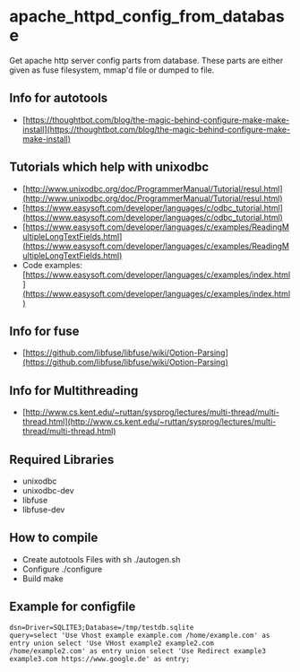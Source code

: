 # apache_httpd_config_from_database
Get apache http server config parts from database. These parts are either given as fuse filesystem, mmap'd file or dumped to file.

## Info for autotools
 * [https://thoughtbot.com/blog/the-magic-behind-configure-make-make-install](https://thoughtbot.com/blog/the-magic-behind-configure-make-make-install)

## Tutorials which help with unixodbc
 * [http://www.unixodbc.org/doc/ProgrammerManual/Tutorial/resul.html](http://www.unixodbc.org/doc/ProgrammerManual/Tutorial/resul.html)
 * [https://www.easysoft.com/developer/languages/c/odbc_tutorial.html](https://www.easysoft.com/developer/languages/c/odbc_tutorial.html)
 * [https://www.easysoft.com/developer/languages/c/examples/ReadingMultipleLongTextFields.html](https://www.easysoft.com/developer/languages/c/examples/ReadingMultipleLongTextFields.html)
 * Code examples: [https://www.easysoft.com/developer/languages/c/examples/index.html](https://www.easysoft.com/developer/languages/c/examples/index.html)

## Info for fuse
 * [https://github.com/libfuse/libfuse/wiki/Option-Parsing](https://github.com/libfuse/libfuse/wiki/Option-Parsing)
 
## Info for Multithreading
 * [http://www.cs.kent.edu/~ruttan/sysprog/lectures/multi-thread/multi-thread.html](http://www.cs.kent.edu/~ruttan/sysprog/lectures/multi-thread/multi-thread.html)

## Required Libraries
 * unixodbc
 * unixodbc-dev
 * libfuse
 * libfuse-dev

## How to compile
 * Create autotools Files with
    sh ./autogen.sh
 * Configure
    ./configure
 * Build
    make

## Example for configfile 
    dsn=Driver=SQLITE3;Database=/tmp/testdb.sqlite
    query=select 'Use Vhost example example.com /home/example.com' as entry union select 'Use VHost example2 example2.com /home/example2.com' as entry union select 'Use Redirect example3 example3.com https://www.google.de' as entry;
